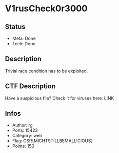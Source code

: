 V1rusCheck0r3000
=========

## Status
* Meta: Done
* Tech: Done

## Description
Trivial race condition has to be exploited.

## CTF Description
Have a suspicious file? Check it for viruses here: LINK

## Infos

* Author: rg
* Ports: 15423
* Category: web
* Flag: CSR{MIGHTSTILLBEMALLICIOUS}
* Points: 150
